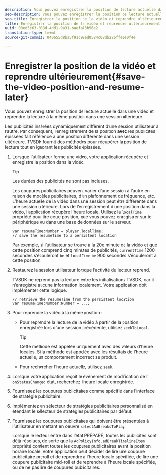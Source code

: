 ```yaml
---
description: Vous pouvez enregistrer la position de lecture actuelle dans une vidéo et reprendre la lecture à la même position dans une session ultérieure.
seo-description: Vous pouvez enregistrer la position de lecture actuelle dans une vidéo et reprendre la lecture à la même position dans une session ultérieure.
seo-title: Enregistrer la position de la vidéo et reprendre ultérieurement
title: Enregistrer la position de la vidéo et reprendre ultérieurement
uuid: 03ed5c63-008d-4dd1-9a31-baefa73b56e2
translation-type: tm+mt
source-git-commit: 040655d8ba5f91c98ed0584c08db226ffe1e0f4e

---
```



# Enregistrer la position de la vidéo et reprendre ultérieurement{#save-the-video-position-and-resume-later}

Vous pouvez enregistrer la position de lecture actuelle dans une vidéo et reprendre la lecture à la même position dans une session ultérieure.

Les publicités insérées dynamiquement diffèrent d’une session utilisateur à l’autre. Par conséquent, l’enregistrement de la position **avec** les publicités épissées fait référence à une position différente dans une session ultérieure. TVSDK fournit des méthodes pour récupérer la position de lecture tout en ignorant les publicités épissées.

1. Lorsque l’utilisateur ferme une vidéo, votre application récupère et enregistre la position dans la vidéo.

   >[!TIP]
   >
   >Les durées des publicités ne sont pas incluses.

   Les coupures publicitaires peuvent varier d’une session à l’autre en raison de modèles publicitaires, d’un plafonnement de fréquence, etc. L’heure actuelle de la vidéo dans une session peut être différente dans une session ultérieure. Lors de l’enregistrement d’une position dans la vidéo, l’application récupère l’heure locale. Utilisez la `localTime` propriété pour lire cette position, que vous pouvez enregistrer sur le périphérique ou dans une base de données sur le serveur.

   ```
   var resumeTime:Number = player.localTime; 
   // save the resumeTime to a persistent location
   ```

   Par exemple, si l’utilisateur se trouve à la 20e minute de la vidéo et que cette position comprend cinq minutes de publicités, `currentTime` 1200 secondes s’écouleront `be` et `localTime` `be` 900 secondes s’écouleront à cette position.

1. Restaurez la session utilisateur lorsque l’activité du lecteur reprend.

   TVSDK ne reprend pas la lecture entre les initialisations TVSDK, car il n’enregistre aucune information localement. Votre application doit implémenter cette logique.

   ```
   // retrieve the resumeTime from the persistent location 
   var resumeTime:Number:Number = ...;
   ```

1. Pour reprendre la vidéo à la même position :

   * Pour reprendre la lecture de la vidéo à partir de la position enregistrée lors d’une session précédente, utilisez `seekToLocal`.

      >[!TIP]
      >
      >Cette méthode est appelée uniquement avec des valeurs d’heure locales. Si la méthode est appelée avec les résultats de l’heure actuelle, un comportement incorrect se produit.

   * Pour rechercher l’heure actuelle, utilisez `seek`.

1. Lorsque votre application reçoit le événement de modification de l’ `onStatusChanged` état, recherchez l’heure locale enregistrée.
1. Fournissez les coupures publicitaires comme spécifié dans l’interface de stratégie publicitaire.
1. Implémentez un sélecteur de stratégies publicitaires personnalisé en étendant le sélecteur de stratégies publicitaires par défaut.
1. Fournissez les coupures publicitaires qui doivent être présentées à l’utilisateur en mettant en oeuvre `selectAdBreaksToPlay`.

   Lorsque le lecteur entre dans l’état PRÉPARÉ, toutes les publicités sont déjà résolues, de sorte que la `AdPolicyInfo.adBreakTimelineItem` propriété contient toutes les coupures publicitaires avant la position horaire locale. Votre application peut décider de lire une coupure publicitaire preroll et de reprendre à l’heure locale spécifiée, de lire une coupure publicitaire mid-roll et de reprendre à l’heure locale spécifiée, ou de ne pas lire de coupures publicitaires.
